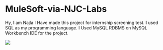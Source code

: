 # MuleSoft-via-NJC-Labs
Hy, I am Najla I Have made this project for internship screening test. I used SQL as my programming language. I Used MySQL RDBMS on MySQL Workbench IDE for the project.

<img src="https://ci5.googleusercontent.com/proxy/vt_uy0tpN-xIPj4yJiMSNLm78eLjdsV4qfKDmtP_Ebk9LDnwo-2XgP-7O74Z3w40wXzkO5XCNSLa5kVxVLoxMNwPJNgL8Nu2pa1ZsBryaatbHJ2wgwho33hm7Kl_Nz9_qA4cR-Darc4ntGvKz-_q3Y7c71hgDQ=s0-d-e1-ft#https://mcusercontent.com/3b9dd8bf7ecd68f2ca148bd5c/images/050c68e9-4ad8-7d4a-c894-c0af3da08dbd.jpg"> </a>
